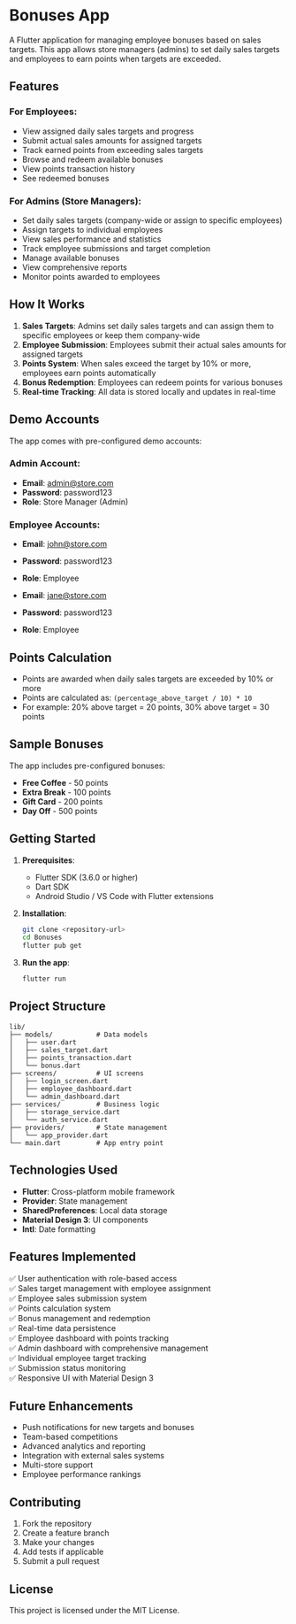 # Bonuses App

A Flutter application for managing employee bonuses based on sales targets. This app allows store managers (admins) to set daily sales targets and employees to earn points when targets are exceeded.

## Features

### For Employees:
- View assigned daily sales targets and progress
- Submit actual sales amounts for assigned targets
- Track earned points from exceeding sales targets
- Browse and redeem available bonuses
- View points transaction history
- See redeemed bonuses

### For Admins (Store Managers):
- Set daily sales targets (company-wide or assign to specific employees)
- Assign targets to individual employees
- View sales performance and statistics
- Track employee submissions and target completion
- Manage available bonuses
- View comprehensive reports
- Monitor points awarded to employees

## How It Works

1. **Sales Targets**: Admins set daily sales targets and can assign them to specific employees or keep them company-wide
2. **Employee Submission**: Employees submit their actual sales amounts for assigned targets
3. **Points System**: When sales exceed the target by 10% or more, employees earn points automatically
4. **Bonus Redemption**: Employees can redeem points for various bonuses
5. **Real-time Tracking**: All data is stored locally and updates in real-time

## Demo Accounts

The app comes with pre-configured demo accounts:

### Admin Account:
- **Email**: admin@store.com
- **Password**: password123
- **Role**: Store Manager (Admin)

### Employee Accounts:
- **Email**: john@store.com
- **Password**: password123
- **Role**: Employee

- **Email**: jane@store.com
- **Password**: password123
- **Role**: Employee

## Points Calculation

- Points are awarded when daily sales targets are exceeded by 10% or more
- Points are calculated as: `(percentage_above_target / 10) * 10`
- For example: 20% above target = 20 points, 30% above target = 30 points

## Sample Bonuses

The app includes pre-configured bonuses:
- **Free Coffee** - 50 points
- **Extra Break** - 100 points
- **Gift Card** - 200 points
- **Day Off** - 500 points

## Getting Started

1. **Prerequisites**:
   - Flutter SDK (3.6.0 or higher)
   - Dart SDK
   - Android Studio / VS Code with Flutter extensions

2. **Installation**:
   ```bash
   git clone <repository-url>
   cd Bonuses
   flutter pub get
   ```

3. **Run the app**:
   ```bash
   flutter run
   ```

## Project Structure

```
lib/
├── models/           # Data models
│   ├── user.dart
│   ├── sales_target.dart
│   ├── points_transaction.dart
│   └── bonus.dart
├── screens/          # UI screens
│   ├── login_screen.dart
│   ├── employee_dashboard.dart
│   └── admin_dashboard.dart
├── services/         # Business logic
│   ├── storage_service.dart
│   └── auth_service.dart
├── providers/        # State management
│   └── app_provider.dart
└── main.dart         # App entry point
```

## Technologies Used

- **Flutter**: Cross-platform mobile framework
- **Provider**: State management
- **SharedPreferences**: Local data storage
- **Material Design 3**: UI components
- **Intl**: Date formatting

## Features Implemented

✅ User authentication with role-based access  
✅ Sales target management with employee assignment  
✅ Employee sales submission system  
✅ Points calculation system  
✅ Bonus management and redemption  
✅ Real-time data persistence  
✅ Employee dashboard with points tracking  
✅ Admin dashboard with comprehensive management  
✅ Individual employee target tracking  
✅ Submission status monitoring  
✅ Responsive UI with Material Design 3  

## Future Enhancements

- Push notifications for new targets and bonuses
- Team-based competitions
- Advanced analytics and reporting
- Integration with external sales systems
- Multi-store support
- Employee performance rankings

## Contributing

1. Fork the repository
2. Create a feature branch
3. Make your changes
4. Add tests if applicable
5. Submit a pull request

## License

This project is licensed under the MIT License.